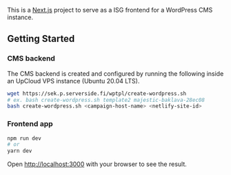 This is a [Next.js](https://nextjs.org/) project to serve as a ISG frontend for a WordPress CMS instance.

## Getting Started

### CMS backend

The CMS backend is created and configured by running the following inside an UpCloud VPS instance (Ubuntu 20.04 LTS).

```bash
wget https://sek.p.serverside.fi/wptpl/create-wordpress.sh
# ex. bash create-wordpress.sh template2 majestic-baklava-28ec08
bash create-wordpress.sh <campaign-host-name> <netlify-site-id>
```

### Frontend app

```bash
npm run dev
# or
yarn dev
```

Open [http://localhost:3000](http://localhost:3000) with your browser to see the result.

